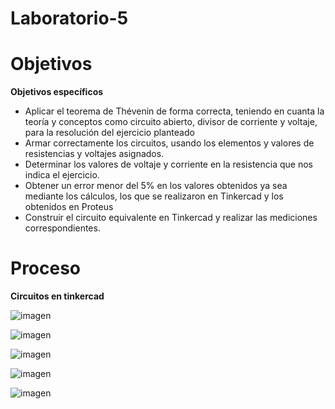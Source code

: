 # Laboratorio-5
 
 # Objetivos
 **Objetivos específicos**
 
-	Aplicar el teorema de Thévenin de forma correcta, teniendo en cuanta la teoría y conceptos como circuito abierto, divisor de corriente y voltaje, para la resolución del ejercicio planteado
-	Armar correctamente los circuitos, usando los elementos y valores de resistencias y voltajes asignados.
-	Determinar los valores de voltaje y corriente en la resistencia que nos indica el ejercicio.
-	Obtener un error menor del 5% en los valores obtenidos ya sea mediante los cálculos, los que se realizaron en Tinkercad y los obtenidos en Proteus
-	Construir el circuito equivalente en Tinkercad y realizar las mediciones correspondientes.


# Proceso

**Circuitos en tinkercad**

![imagen](https://user-images.githubusercontent.com/93798427/148468323-1e560e00-3558-4d92-90cc-1e5c8b4a1ad9.png)

![imagen](https://user-images.githubusercontent.com/93798427/148468337-c7409736-feae-4707-a982-b3b4cb643167.png)

![imagen](https://user-images.githubusercontent.com/93798427/148468359-79ff894a-5b1b-453b-98a8-c6763d0a8bce.png)

![imagen](https://user-images.githubusercontent.com/93798427/148468378-d0136f9e-dc57-4dc4-8e8a-a638349cdbbf.png)

![imagen](https://user-images.githubusercontent.com/93798427/148468395-148b6659-5f4c-4c21-a9e4-82e8b4f96aab.png)



